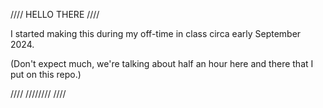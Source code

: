 //// HELLO THERE ////

I started making this during my off-time in class circa early September 2024.

(Don't expect much, we're talking about half an hour here and there that I put on this repo.)

 //// //////// ////
